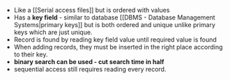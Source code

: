 - Like a [[Serial access files]] but is ordered with values
- Has a **key field** - similar to database [[DBMS - Database Management Systems|primary keys]] but is both ordered and unique unlike primary keys which are just unique.
- Record is found by reading key field value until required value is found 
- When adding records, they must be inserted in the right place according to their key.
- **binary search can be used - cut search time in half**
- sequential access still requires reading every record.